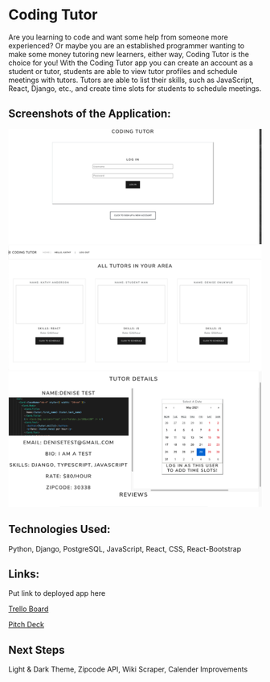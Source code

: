 # Coding Tutor

Are you learning to code and want some help from someone more experienced? Or maybe you are an established programmer wanting to make some money tutoring new learners, either way, Coding Tutor is the choice for you! With the Coding Tutor app you can create an account as a student or tutor, students are able to view tutor profiles and schedule meetings with tutors. Tutors are able to list their skills, such as JavaScript, React, Django, etc., and create time slots for students to schedule meetings.

## Screenshots of the Application:

![Login](frontend/public/images/Login.png)
![Home Page](frontend/public/images/Homepage.png)
![Detail](frontend/public/images/Detail.png)


## Technologies Used:

Python, Django, PostgreSQL, JavaScript, React, CSS, React-Bootstrap

## Links:

Put link to deployed app here

[Trello Board](https://trello.com/b/K6gbDQTo/seir-project-4)

[Pitch Deck](https://docs.google.com/presentation/d/1MCVE9Jj9t-N_N4vKDHXkR5OLRt_zbK8Ha7EI_oQtuno/edit#slide=id.p)

## Next Steps

Light & Dark Theme, Zipcode API, Wiki Scraper, Calender Improvements